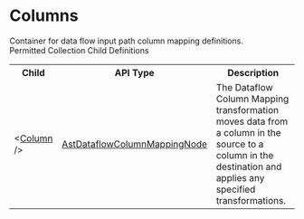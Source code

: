 # Columns

<div class="LanguageSummary"><div class ="SummaryItem">Container for data flow input path column mapping definitions.</div></div><div class="SchemaBindingGroup"><div class="SchemaBindingGroupHeader">Permitted Collection Child Definitions</div><table id="SchemaBindingList" class="SchemaBindingList"><tbody><tr><th class="SchemaBindingNameColumnHeader">Child</th><th class="SchemaBindingTypeColumnHeader">API Type</th><th class="SchemaBindingSummaryColumnHeader">Description</th></tr><tr class="cd0"><td class="SchemaBindingName"><span class="punc">&lt;</span><a href=Varigence.Languages.Biml.Transformation.AstDataflowColumnMappingNode.html">Column</a><span class="punc"> /&gt;</span></td><td class="SchemaBindingType"><a href="../api-reference/Varigence.Languages.Biml.Transformation.AstDataflowColumnMappingNode.html">AstDataflowColumnMappingNode</a></td><td class="SchemaBindingSummary">The Dataflow Column Mapping transformation moves data from a column in the source to a column in the destination and applies any specified transformations.</td></tr></tbody></table></div>